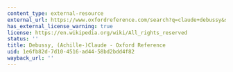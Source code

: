 ```yaml
---
content_type: external-resource
external_url: https://www.oxfordreference.com/search?q=claude+debussy&searchBtn=Search&isQuickSearch=true
has_external_license_warning: true
license: https://en.wikipedia.org/wiki/All_rights_reserved
status: ''
title: Debussy, (Achille-)Claude - Oxford Reference
uid: 1e6fb82d-7d10-4516-ad44-58bd2bdd4f82
wayback_url: ''
---
```

